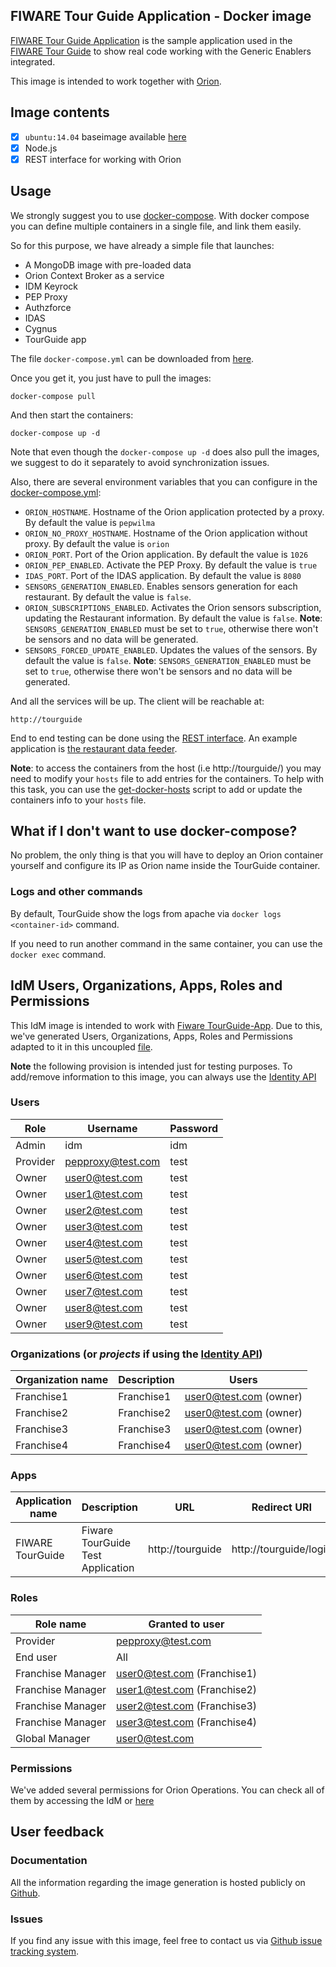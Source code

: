 ## FIWARE Tour Guide Application - Docker image

[FIWARE Tour Guide Application](https://github.com/Fiware/tutorials.TourGuide-App) is the sample application used in the [FIWARE Tour Guide](http://www.fiware.org/tour-guide/) to show real code working with the Generic Enablers integrated.

This image is intended to work together with [Orion](https://registry.hub.docker.com/u/bitergia/fiware-orion/).

## Image contents

- [x] `ubuntu:14.04` baseimage available [here](https://hub.docker.com/_/ubuntu/)
- [x] Node.js
- [x] REST interface for working with Orion

## Usage

We strongly suggest you to use [docker-compose](https://docs.docker.com/compose/). With docker compose you can define multiple containers in a single file, and link them easily.

So for this purpose, we have already a simple file that launches:

   * A MongoDB image with pre-loaded data
   * Orion Context Broker as a service
   * IDM Keyrock
   * PEP Proxy
   * Authzforce
   * IDAS
   * Cygnus
   * TourGuide app

The file `docker-compose.yml` can be downloaded from [here](https://raw.githubusercontent.com/Fiware/tutorials.TourGuide-App/master/docker-compose.yml).

Once you get it, you just have to pull the images:
```
docker-compose pull
```
And then start the containers:
```
docker-compose up -d
```

Note that even though the `docker-compose up -d` does also pull the images, we suggest to do it separately to avoid synchronization issues.

Also, there are several environment variables that you can configure in the [docker-compose.yml](https://raw.githubusercontent.com/Fiware/tutorials.TourGuide-App/master/docker-compose.yml):

   * `ORION_HOSTNAME`. Hostname of the Orion application protected by a proxy. By default the value is `pepwilma`
   * `ORION_NO_PROXY_HOSTNAME`. Hostname of the Orion application without proxy. By default the value is `orion`
   * `ORION_PORT`. Port of the Orion application. By default the value is `1026`
   * `ORION_PEP_ENABLED`. Activate the PEP Proxy. By default the value is `true`
   * `IDAS_PORT`. Port of the IDAS application. By default the value is `8080`
   * `SENSORS_GENERATION_ENABLED`. Enables sensors generation for each restaurant. By default the value is `false`.
   * `ORION_SUBSCRIPTIONS_ENABLED`. Activates the Orion sensors subscription, updating the Restaurant information. By default the value is `false`. **Note**: `SENSORS_GENERATION_ENABLED` must be set to `true`, otherwise there won't be sensors and no data will be generated.
   * `SENSORS_FORCED_UPDATE_ENABLED`. Updates the values of the sensors. By default the value is `false`. **Note**: `SENSORS_GENERATION_ENABLED` must be set to `true`, otherwise there won't be sensors and no data will be generated.

And all the services will be up. The client will be reachable at:

```
http://tourguide
```

End to end testing can be done using the [REST interface](http://docs.tourguide.apiary.io). An example application is [the restaurant data feeder](https://github.com/Fiware/tutorials.TourGuide-App/blob/master/server/feeders/restaurantfeeder.js).

**Note**: to access the containers from the host (i.e http://tourguide/) you may need to modify your `hosts` file to add entries for the containers.  To help with this task, you can use the [get-docker-hosts](https://github.com/Bitergia/docker/tree/master/utils#get-docker-hosts) script to add or update the containers info to your `hosts` file.

## What if I don't want to use docker-compose?

No problem, the only thing is that you will have to deploy an Orion container yourself and configure its IP as Orion name inside the TourGuide container.

### Logs and other commands ###

By default, TourGuide show the logs from apache via `docker logs <container-id>` command.

If you need to run another command in the same container, you can use the `docker exec` command.

## IdM Users, Organizations, Apps, Roles and Permissions

This IdM image is intended to work with [Fiware TourGuide-App](https://github.com/Fiware/tutorials.TourGuide-App). Due to this, we've generated Users, Organizations, Apps, Roles and Permissions adapted to it in this uncoupled  [file](https://github.com/Fiware/tutorials.TourGuide-App/blob/master/docker/images/tutorials.tourguide-app/keystone_provision.py).

**Note** the following provision is intended just for testing purposes. To add/remove information to this image, you can always use the [Identity API](http://developer.openstack.org/api-ref-identity-v3.html)

### Users

| Role     | Username           | Password   |
|----------|--------------------|------------|
| Admin    | idm                | idm        |
| Provider | pepproxy@test.com  | test       |
| Owner    | user0@test.com     | test       |
| Owner    | user1@test.com     | test       |
| Owner    | user2@test.com     | test       |
| Owner    | user3@test.com     | test       |
| Owner    | user4@test.com     | test       |
| Owner    | user5@test.com     | test       |
| Owner    | user6@test.com     | test       |
| Owner    | user7@test.com     | test       |
| Owner    | user8@test.com     | test       |
| Owner    | user9@test.com     | test       |

### Organizations (or *projects* if using the [Identity API](http://developer.openstack.org/api-ref-identity-v3.html))

| Organization name   | Description                    | Users                     |
|---------------------|--------------------------------|---------------------------|
| Franchise1          | Franchise1                     | user0@test.com (owner)    |
| Franchise2          | Franchise2                     | user0@test.com (owner)    |
| Franchise3          | Franchise3                     | user0@test.com (owner)    |
| Franchise4          | Franchise4                     | user0@test.com (owner)    |


### Apps

| Application name  | Description                       | URL                       | Redirect URI                     |
|-------------------|-----------------------------------|---------------------------|----------------------------------|
| FIWARE TourGuide  | Fiware TourGuide Test Application | http://tourguide          | http://tourguide/login           |

### Roles

| Role name           | Granted to user                         |
|---------------------|-----------------------------------------|
| Provider            | pepproxy@test.com                       |
| End user            | All                                     |
| Franchise Manager   | user0@test.com     (Franchise1)         |
| Franchise Manager   | user1@test.com     (Franchise2)         |
| Franchise Manager   | user2@test.com     (Franchise3)         |
| Franchise Manager   | user3@test.com     (Franchise4)         |
| Global Manager      | user0@test.com                          |

### Permissions

We've added several permissions for Orion Operations. You can check all of them by accessing the IdM or [here](https://github.com/Fiware/tutorials.TourGuide-App/blob/master/docker/images/tutorials.tourguide-app/keystone_provision.py#L186)

## User feedback

### Documentation

All the information regarding the image generation is hosted publicly on [Github](https://github.com/Fiware/tutorials.TourGuide-App/tree/master/docker/images/tutorials.TourGuide-App).

### Issues

If you find any issue with this image, feel free to contact us via [Github issue tracking system](https://github.com/Fiware/tutorials.TourGuide-App/issues).
